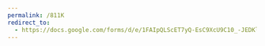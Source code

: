 ```yaml
---
permalink: /811K
redirect_to:
  - https://docs.google.com/forms/d/e/1FAIpQLScET7yQ-EsC9XcU9C10_-JEDKle6BauKJiz5RjW38yuDgBPwA/viewform?usp=pp_url&entry.2099399342=811K
---
```

